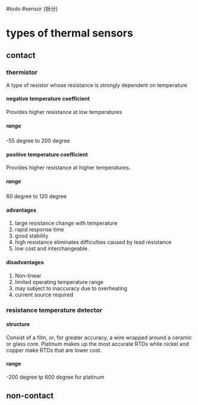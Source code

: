 #todo #sensor (拆分)
# types of thermal sensors

## contact

### thermistor

A type of resistor whose resistance is strongly dependent on temperature

#### negative temperature coefficient

Provides higher resistance at low temperatures

##### range

-55 degree to 200 degree

#### positive temperature coefficient

Provides higher resistance at higher temperatures.

##### range

60 degree to 120 degree

#### advantages

1. large resistance change with temperature
2. rapid response time
3. good stability
4. high resistance eliminates difficulties caused by lead resistance
5. low cost and interchangeable.

#### disadvantages

1. Non-linear
2. limited operating temperature range
3. may subject to inaccuracy due to overheating
4. current source required

### resistance temperature detector

#### structure

Consist of a film, or, for greater accuracy, a wire wrapped around a ceramic or glass core. Platinum makes up the most accurate RTDs while nickel and copper make RTDs that are lower cost.

#### range

-200 degree tp 600 degree for platinum

### 

## non-contact
